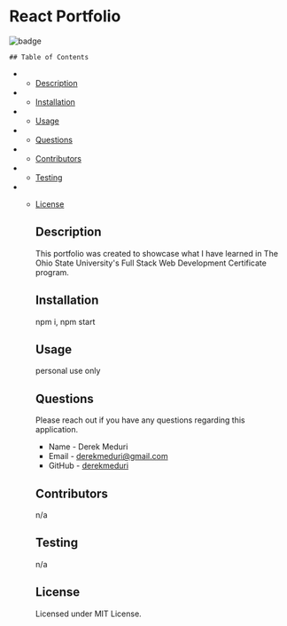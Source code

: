 # React Portfolio
  
  ![badge](https://img.shields.io/badge/license-MIT-brightgreen.svg)

    ## Table of Contents
    
   - * [Description](#Description)

   - * [Installation](#Installation)

   -  * [Usage](#Usage)

   - * [Questions](#Questions)

   - * [Contributors](#Contributors)
    
   - * [Testing](#Testing)
    
- * [License](#License)

    
    ## Description
    This portfolio was created to showcase what I have learned in The Ohio State University's Full Stack Web Development Certificate program.
   
    ## Installation 
    npm i, npm start
    
    ## Usage
    personal use only
   
    ## Questions
      
    Please reach out if you have any questions regarding this application. 

    * Name - Derek Meduri
    * Email - derekmeduri@gmail.com
    * GitHub - [derekmeduri](https://github.com/derekmeduri/)
    
    ## Contributors
    n/a

    ## Testing
    n/a

    ## License
    Licensed under MIT License.
    